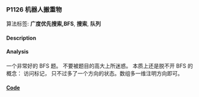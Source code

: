 ### P1126 机器人搬重物

算法标签: **广度优先搜索,BFS**, **搜索**, **队列**


#### Description

#### Analysis

一个非常好的 BFS 题。 不要被题目的高大上所迷惑。 本质上还是脱不开 BFS 的概念： 访问标记， 只不过多了一个方向的状态。数组多一维注明方向即可。



#### [Code](../cpp/p1126.cpp)
